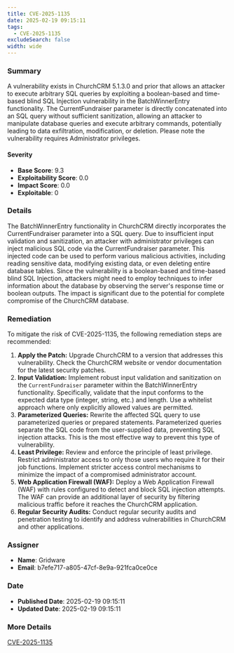 ```yaml
---
title: CVE-2025-1135
date: 2025-02-19 09:15:11
tags:
  - CVE-2025-1135
excludeSearch: false
width: wide
---
```


### Summary
A vulnerability exists in ChurchCRM 5.1.3.0 and prior that allows an attacker to execute arbitrary SQL queries by exploiting a boolean-based and time-based blind SQL Injection vulnerability in the BatchWinnerEntry functionality. The CurrentFundraiser parameter is directly concatenated into an SQL query without sufficient sanitization, allowing an attacker to manipulate database queries and execute arbitrary commands, potentially leading to data exfiltration, modification, or deletion. Please note the vulnerability requires Administrator privileges.

#### Severity
- **Base Score**: 9.3
- **Exploitability Score**: 0.0
- **Impact Score**: 0.0
- **Exploitable**: 0

### Details 
The BatchWinnerEntry functionality in ChurchCRM directly incorporates the CurrentFundraiser parameter into a SQL query. Due to insufficient input validation and sanitization, an attacker with administrator privileges can inject malicious SQL code via the CurrentFundraiser parameter. This injected code can be used to perform various malicious activities, including reading sensitive data, modifying existing data, or even deleting entire database tables. Since the vulnerability is a boolean-based and time-based blind SQL Injection, attackers might need to employ techniques to infer information about the database by observing the server's response time or boolean outputs. The impact is significant due to the potential for complete compromise of the ChurchCRM database.

### Remediation

To mitigate the risk of CVE-2025-1135, the following remediation steps are recommended:

1.  **Apply the Patch:** Upgrade ChurchCRM to a version that addresses this vulnerability. Check the ChurchCRM website or vendor documentation for the latest security patches.
2.  **Input Validation:** Implement robust input validation and sanitization on the `CurrentFundraiser` parameter within the BatchWinnerEntry functionality.  Specifically, validate that the input conforms to the expected data type (integer, string, etc.) and length.  Use a whitelist approach where only explicitly allowed values are permitted.
3.  **Parameterized Queries:**  Rewrite the affected SQL query to use parameterized queries or prepared statements.  Parameterized queries separate the SQL code from the user-supplied data, preventing SQL injection attacks.  This is the most effective way to prevent this type of vulnerability.
4.  **Least Privilege:** Review and enforce the principle of least privilege. Restrict administrator access to only those users who require it for their job functions. Implement stricter access control mechanisms to minimize the impact of a compromised administrator account.
5.  **Web Application Firewall (WAF):** Deploy a Web Application Firewall (WAF) with rules configured to detect and block SQL injection attempts. The WAF can provide an additional layer of security by filtering malicious traffic before it reaches the ChurchCRM application.
6.  **Regular Security Audits:** Conduct regular security audits and penetration testing to identify and address vulnerabilities in ChurchCRM and other applications.

### Assigner
- **Name**: Gridware
- **Email**: b7efe717-a805-47cf-8e9a-921fca0ce0ce

### Date
- **Published Date**: 2025-02-19 09:15:11
- **Updated Date**: 2025-02-19 09:15:11

### More Details
[CVE-2025-1135](https://www.cvedetails.com/cve/CVE-2025-1135)